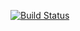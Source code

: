 [![Build Status](https://travis-ci.org/valacuz/MyLocation.svg?branch=master)](https://travis-ci.org/valacuz/MyLocation)
